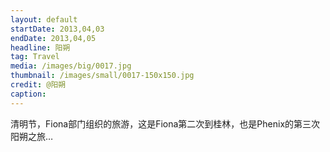 ```yaml
---
layout: default
startDate: 2013,04,03
endDate: 2013,04,05
headline: 阳朔
tag: Travel
media: /images/big/0017.jpg
thumbnail: /images/small/0017-150x150.jpg
credit: @阳朔
caption: 
---
```

清明节，Fiona部门组织的旅游，这是Fiona第二次到桂林，也是Phenix的第三次阳朔之旅…